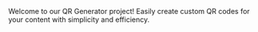 Welcome to our QR Generator project! Easily create custom QR codes for your content with simplicity and efficiency.
